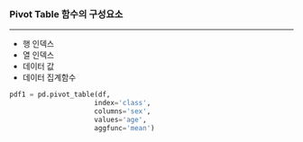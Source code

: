 ### Pivot Table 함수의 구성요소

---

- 행 인덱스
- 열 인덱스
- 데이터 값
- 데이터 집계함수

```python
pdf1 = pd.pivot_table(df, 
                     index='class',
                     columns='sex',
                     values='age',
                     aggfunc='mean')
```

